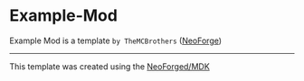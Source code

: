 
Example-Mod
===

Example Mod is a template `by TheMCBrothers` ([NeoForge])

---

This template was created using the [NeoForged/MDK]

[NeoForge]: https://github.com/neoforged/NeoForge
[NeoForged/MDK]: https://github.com/NeoForged/MDK